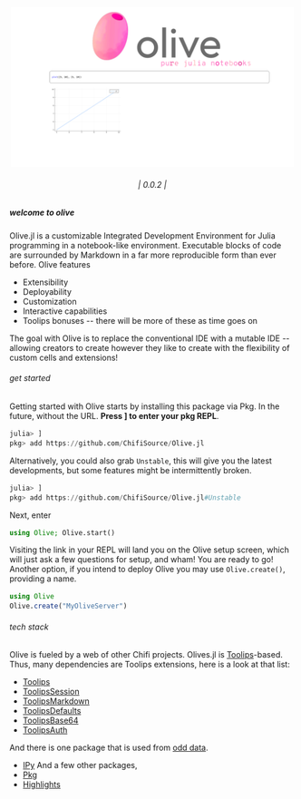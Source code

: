 <div align = "center">
<img src = https://github.com/ChifiSource/image_dump/blob/main/toolips/olive/olivefullcover.png width = 500>
<h6>| 0.0.2 |</h6>
</div>

##### welcome to olive
Olive.jl is a customizable Integrated Development Environment for Julia programming in a notebook-like environment. Executable blocks of code are surrounded by Markdown in a far more reproducible form than ever before. Olive features
- Extensibility
- Deployability
- Customization
- Interactive capabilities
- Toolips bonuses -- there will be more of these as time goes on

The goal with Olive is to replace the conventional IDE with a mutable IDE -- allowing creators to create however they like to create with the flexibility of custom cells and extensions!
###### get started
Getting started with Olive starts by installing this package via Pkg. In the future, without the URL. **Press ] to enter your pkg REPL**.
```julia
julia> ]
pkg> add https://github.com/ChifiSource/Olive.jl
```
Alternatively, you could also grab `Unstable`, this will give you the latest developments, but some features might be intermittently broken.
```julia
julia> ]
pkg> add https://github.com/ChifiSource/Olive.jl#Unstable
```
Next, enter
```julia
using Olive; Olive.start()
```
Visiting the link in your REPL will land you on the Olive setup screen, which will just ask a few questions for setup, and wham! You are ready to go! Another option, if you intend to deploy Olive you may use `Olive.create()`, providing a name.
```julia
using Olive
Olive.create("MyOliveServer")
```
###### tech stack
Olive is fueled by a web of other Chifi projects. Olives.jl is [Toolips](https://github.com/ChifiSource#Toolips)-based. Thus, many dependencies are Toolips extensions, here is a look at that list:
- [Toolips](https://github.com/ChifiSource/Toolips.jl)
- [ToolipsSession](https://github.com/ChifiSource/ToolipsSession.jl)
- [ToolipsMarkdown](https://github.com/ChifiSource/ToolipsMarkdown.jl)
- [ToolipsDefaults](https://github.com/ChifiSource/ToolipsDefaults.jl)
- [ToolipsBase64](https://github.com/ChifiSource/ToolipsBase64.jl)
- [ToolipsAuth](https://github.com/ChifiSource/ToolipsAuth.jl)

And there is one package that is used from [odd data](https://github.com/ChifiSource#odddata).
- [IPy](https://github.com/ChifiSource/IPy.jl)
And a few other packages,
- [Pkg]()
- [Highlights]()
